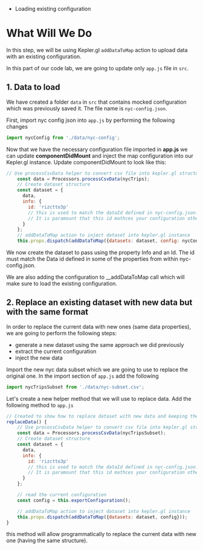 <ul class='insert learning-objectives'>
  <li>Loading existing configuration</li>
</ul>

# What Will We Do
In this step, we will be using Kepler.gl `addDataToMap` action to upload data with an existing configuration.

In this part of our code lab, we are going to update only `app.js` file in `src`.

## 1. Data to load
We have created a folder `data` in `src` that contains mocked configuration which was previously saved it. 
The file name is `nyc-config.json`.


First, import nyc config json into `app.js` by performing the following changes
```js
import nycConfig from './data/nyc-config';
```

Now that we have the necessary configuration file imported in __app.js__ we can update __componentDidMount__ and inject
the map configuration into our Kepler.gl instance. Update componentDidMount to look like this:

```js
// Use processCsvData helper to convert csv file into kepler.gl structure {fields, rows}
    const data = Processors.processCsvData(nycTrips);
    // Create dataset structure
    const dataset = {
      data,
      info: {
        id: 'rizctto3p'
        // this is used to match the dataId defined in nyc-config.json. For more details see API documentation.
        // It is paramount that this id mathces your configuration otherwise the configuration file will be ignored.
      }
    };
    // addDataToMap action to inject dataset into kepler.gl instance
    this.props.dispatch(addDataToMap({datasets: dataset, config: nycConfig}));
```

We now create the dataset to pass using the property Info and an Id. The id must match the Data id defined in some of the properties from within nyc-config.json.

We are also adding the configuration to __addDataToMap call which will make sure to load the existing configuration.
 
## 2. Replace an existing dataset with new data but with the same format

In order to replace the current data with new ones (same data properties), we are going to perform the following steps:
- generate a new dataset using the same approach we did previously
- extract the current configuration
- inject the new data

Import the new nyc data subset which we are going to use to replace the original one. 
In the import section of `app.js` add the following
```js
import nycTripsSubset from './data/nyc-subset.csv';
```

Let's create a new helper method that we will use to replace data. Add the following method to `app.js`

```js
// Created to show how to replace dataset with new data and keeping the same configuration
replaceData() {
	// Use processCsvData helper to convert csv file into kepler.gl structure {fields, rows}
	const data = Processors.processCsvData(nycTripsSubset);
	// Create dataset structure
	const dataset = {
	  data,
	  info: {
		id: 'rizctto3p'
		// this is used to match the dataId defined in nyc-config.json. For more details see API documentation.
		// It is paramount that this id mathces your configuration otherwise the configuration file will be ignored.
	  }
	};

	// read the current configuration
	const config = this.exportConfiguration();

	// addDataToMap action to inject dataset into kepler.gl instance
	this.props.dispatch(addDataToMap({datasets: dataset, config}));
}
```

this method will allow programmatically to replace the current data with new one (having the same structure).